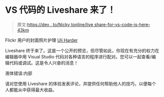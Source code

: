 # VS 代码的 Liveshare 来了！

> 原文:[https://dev . to/Nicky tonline/live share-for-vs-code-is-here-43km](https://dev.to/nickytonline/liveshare-for-vs-code-is-here-43km)

Flickr 用户的封面照片护理 [Uli Harder](https://www.flickr.com/photos/uli_harder/5560767146/in/photolist-9tookC-9LPRrk-tYM7xa-BcWBg-8G9GHF-d8Sjkf-hBbNev-eXFkhE-5gqu7R-4eGeKQ-B7hcL-5gMzyu-boVdF6-b8eZrt-947AeF-dajG7G-dcAHH9-qPrUdt-5XWGZy-261ma8h-74NzDS-ncH6po-42Rs34-9JuLYY-c1cE7J-9XEaNC-6KmrxV-ayR5Jq-o8qFc8-dUZwWV-7N52iZ-ahCnZN-7qt7zT-AP9sH2-4Zo4B5-7bHaF2-eUVf2P-6Aeccc-osB1ZK-gq3BY-8sKYga-64CcqJ-HcwC4B-b8NFQp-qaXxmf-5BtADN-MT17b-ahzAgz-9XBhVp-5GQYh1)

Liveshare 终于来了。这是一个公开的预览，但尽管如此，你现在有充分的权力在编辑器中用 Visual Studio 代码对各种语言的程序进行配对。您可以一起查看/编辑代码或调试。这是令人兴奋的消息！

液体错误:内部

请对您使用 Liveshare 的体验发表评论，并提供任何帮助他人的技巧，以便每个人都能从中获得最大收益。